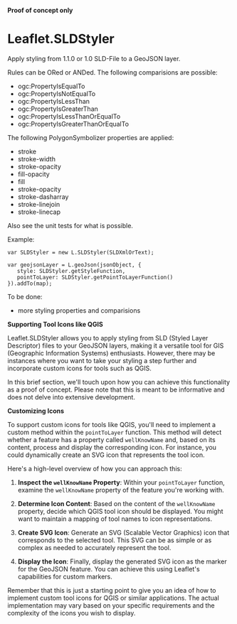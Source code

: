 **Proof of concept only**

# Leaflet.SLDStyler

Apply styling from 1.1.0 or 1.0 SLD-File to a GeoJSON layer.

Rules can be ORed or ANDed. The following comparisions are possible:

 * ogc:PropertyIsEqualTo
 * ogc:PropertyIsNotEqualTo
 * ogc:PropertyIsLessThan
 * ogc:PropertyIsGreaterThan
 * ogc:PropertyIsLessThanOrEqualTo
 * ogc:PropertyIsGreaterThanOrEqualTo

The following PolygonSymbolizer properties are applied:

 * stroke
 * stroke-width
 * stroke-opacity
 * fill-opacity
 * fill
 * stroke-opacity
 * stroke-dasharray
 * stroke-linejoin
 * stroke-linecap

Also see the unit tests for what is possible.

Example:

    var SLDStyler = new L.SLDStyler(SLDXmlOrText);

    var geojsonLayer = L.geoJson(jsonObject, {
       style: SLDStyler.getStyleFunction,
       pointToLayer: SLDStyler.getPointToLayerFunction()
    }).addTo(map);


To be done:
 * more styling properties and comparisions

**Supporting Tool Icons like QGIS**

Leaflet.SLDStyler allows you to apply styling from SLD (Styled Layer Descriptor) files to your GeoJSON layers, making it a versatile tool for GIS (Geographic Information Systems) enthusiasts. However, there may be instances where you want to take your styling a step further and incorporate custom icons for tools such as QGIS.

In this brief section, we'll touch upon how you can achieve this functionality as a proof of concept. Please note that this is meant to be informative and does not delve into extensive development.

**Customizing Icons**

To support custom icons for tools like QGIS, you'll need to implement a custom method within the `pointToLayer` function. This method will detect whether a feature has a property called `wellKnowName` and, based on its content, process and display the corresponding icon. For instance, you could dynamically create an SVG icon that represents the tool icon.

Here's a high-level overview of how you can approach this:

1. **Inspect the `wellKnowName` Property**: Within your `pointToLayer` function, examine the `wellKnowName` property of the feature you're working with.

2. **Determine Icon Content**: Based on the content of the `wellKnowName` property, decide which QGIS tool icon should be displayed. You might want to maintain a mapping of tool names to icon representations.

3. **Create SVG Icon**: Generate an SVG (Scalable Vector Graphics) icon that corresponds to the selected tool. This SVG can be as simple or as complex as needed to accurately represent the tool.

4. **Display the Icon**: Finally, display the generated SVG icon as the marker for the GeoJSON feature. You can achieve this using Leaflet's capabilities for custom markers.

Remember that this is just a starting point to give you an idea of how to implement custom tool icons for QGIS or similar applications. The actual implementation may vary based on your specific requirements and the complexity of the icons you wish to display.


